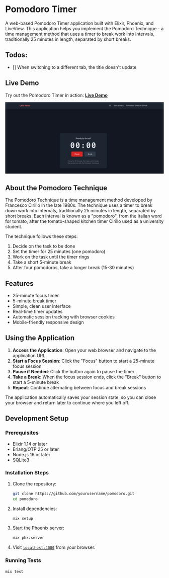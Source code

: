 # Pomodoro Timer

A web-based Pomodoro Timer application built with Elixir, Phoenix, and LiveView. This application helps you implement the Pomodoro Technique - a time management method that uses a timer to break work into intervals, traditionally 25 minutes in length, separated by short breaks.

## Todos:

- [] When switching to a different tab, the title doesn't update

## Live Demo

Try out the Pomodoro Timer in action: [**Live Demo**](https://pomofocus.duckdns.org)

[![Pomodoro Timer Screenshot](/priv/static/images/pomodoro_screenshot.png)](https://pomofocus.duckdns.org)

## About the Pomodoro Technique

The Pomodoro Technique is a time management method developed by Francesco Cirillo in the late 1980s. The technique uses a timer to break down work into intervals, traditionally 25 minutes in length, separated by short breaks. Each interval is known as a "pomodoro", from the Italian word for tomato, after the tomato-shaped kitchen timer Cirillo used as a university student.

The technique follows these steps:

1. Decide on the task to be done
2. Set the timer for 25 minutes (one pomodoro)
3. Work on the task until the timer rings
4. Take a short 5-minute break
5. After four pomodoros, take a longer break (15-30 minutes)

## Features

- 25-minute focus timer
- 5-minute break timer
- Simple, clean user interface
- Real-time timer updates
- Automatic session tracking with browser cookies
- Mobile-friendly responsive design

## Using the Application

1. **Access the Application**: Open your web browser and navigate to the application URL
2. **Start a Focus Session**: Click the "Focus" button to start a 25-minute focus session
3. **Pause if Needed**: Click the button again to pause the timer
4. **Take a Break**: When the focus session ends, click the "Break" button to start a 5-minute break
5. **Repeat**: Continue alternating between focus and break sessions

The application automatically saves your session state, so you can close your browser and return later to continue where you left off.

## Development Setup

### Prerequisites

- Elixir 1.14 or later
- Erlang/OTP 25 or later
- Node.js 16 or later
- SQLite3

### Installation Steps

1. Clone the repository:

   ```bash
   git clone https://github.com/yourusername/pomodoro.git
   cd pomodoro
   ```

2. Install dependencies:

   ```bash
   mix setup
   ```

3. Start the Phoenix server:

   ```bash
   mix phx.server
   ```

4. Visit [`localhost:4000`](http://localhost:4000) from your browser.

### Running Tests

```bash
mix test
```
